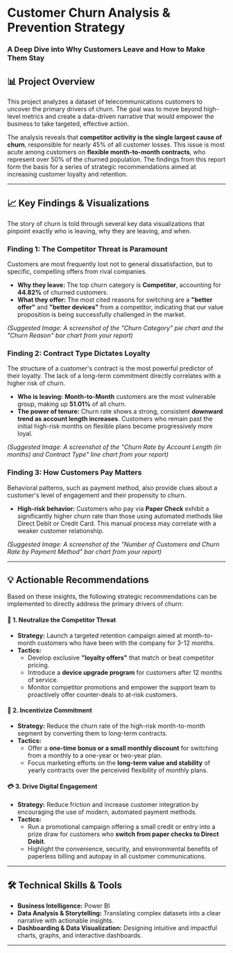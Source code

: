 # Customer Churn Analysis & Prevention Strategy

### A Deep Dive into Why Customers Leave and How to Make Them Stay

## 📊 Project Overview

This project analyzes a dataset of telecommunications customers to uncover the primary drivers of churn. The goal was to move beyond high-level metrics and create a data-driven narrative that would empower the business to take targeted, effective action.

The analysis reveals that **competitor activity is the single largest cause of churn**, responsible for nearly 45% of all customer losses. This issue is most acute among customers on **flexible month-to-month contracts**, who represent over 50% of the churned population. The findings from this report form the basis for a series of strategic recommendations aimed at increasing customer loyalty and retention.

---

## 📈 Key Findings & Visualizations

The story of churn is told through several key data visualizations that pinpoint exactly who is leaving, why they are leaving, and when.

### Finding 1: The Competitor Threat is Paramount

Customers are most frequently lost not to general dissatisfaction, but to specific, compelling offers from rival companies.

* **Why they leave:** The top churn category is **Competitor**, accounting for **44.82%** of churned customers.
* **What they offer:** The most cited reasons for switching are a **"better offer"** and **"better devices"** from a competitor, indicating that our value proposition is being successfully challenged in the market.

*(Suggested Image: A screenshot of the "Churn Category" pie chart and the "Churn Reason" bar chart from your report)*

### Finding 2: Contract Type Dictates Loyalty

The structure of a customer's contract is the most powerful predictor of their loyalty. The lack of a long-term commitment directly correlates with a higher risk of churn.

* **Who is leaving:** **Month-to-Month** customers are the most vulnerable group, making up **51.01%** of all churn.
* **The power of tenure:** Churn rate shows a strong, consistent **downward trend as account length increases**. Customers who remain past the initial high-risk months on flexible plans become progressively more loyal.

*(Suggested Image: A screenshot of the "Churn Rate by Account Length (in months) and Contract Type" line chart from your report)*

### Finding 3: How Customers Pay Matters

Behavioral patterns, such as payment method, also provide clues about a customer's level of engagement and their propensity to churn.

* **High-risk behavior:** Customers who pay via **Paper Check** exhibit a significantly higher churn rate than those using automated methods like Direct Debit or Credit Card. This manual process may correlate with a weaker customer relationship.

*(Suggested Image: A screenshot of the "Number of Customers and Churn Rate by Payment Method" bar chart from your report)*

---

## 💡 Actionable Recommendations

Based on these insights, the following strategic recommendations can be implemented to directly address the primary drivers of churn:

#### 🎯 1. Neutralize the Competitor Threat

* **Strategy:** Launch a targeted retention campaign aimed at month-to-month customers who have been with the company for 3-12 months.
* **Tactics:**
    * Develop exclusive **"loyalty offers"** that match or beat competitor pricing.
    * Introduce a **device upgrade program** for customers after 12 months of service.
    * Monitor competitor promotions and empower the support team to proactively offer counter-deals to at-risk customers.

#### 🤝 2. Incentivize Commitment

* **Strategy:** Reduce the churn rate of the high-risk month-to-month segment by converting them to long-term contracts.
* **Tactics:**
    * Offer a **one-time bonus or a small monthly discount** for switching from a monthly to a one-year or two-year plan.
    * Focus marketing efforts on the **long-term value and stability** of yearly contracts over the perceived flexibility of monthly plans.

#### 💳 3. Drive Digital Engagement

* **Strategy:** Reduce friction and increase customer integration by encouraging the use of modern, automated payment methods.
* **Tactics:**
    * Run a promotional campaign offering a small credit or entry into a prize draw for customers who **switch from paper checks to Direct Debit**.
    * Highlight the convenience, security, and environmental benefits of paperless billing and autopay in all customer communications.

---

## 🛠️ Technical Skills & Tools

* **Business Intelligence:** Power BI
* **Data Analysis & Storytelling:** Translating complex datasets into a clear narrative with actionable insights.
* **Dashboarding & Data Visualization:** Designing intuitive and impactful charts, graphs, and interactive dashboards.
---
